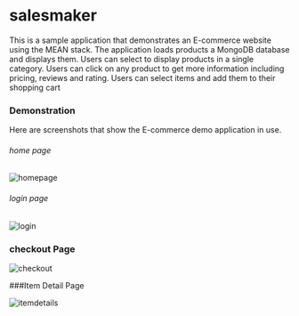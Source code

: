 # salesmaker
This is a sample application that demonstrates an E-commerce website using the MEAN stack. The application loads products a MongoDB database and displays them. Users can select to display products in a single category. Users can click on any product to get more information including pricing, reviews and rating. Users can select items and add them to their shopping cart

### Demonstration
Here are screenshots that show the E-commerce demo application in use.

###### home page
![homepage](https://user-images.githubusercontent.com/73415456/149617612-9fde5ca9-bcb4-4ab4-b221-c5f5643d96b7.png)

###### login page
![login](https://user-images.githubusercontent.com/73415456/149617637-ee88a42c-95e1-4995-9c7e-652bfb378c3f.png)

### checkout Page
![checkout](https://user-images.githubusercontent.com/73415456/149617681-fc630716-c48e-4504-8f6f-0862e5557eba.png)

###Item Detail Page

![itemdetails](https://user-images.githubusercontent.com/73415456/149617978-c1c9849f-4ed9-483a-b20d-4b69c1a966ff.png)
